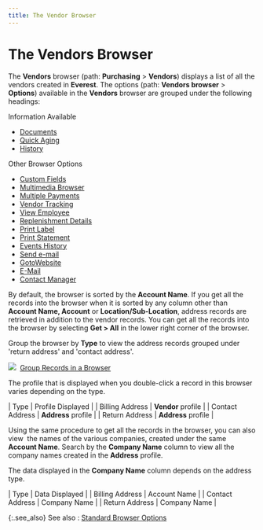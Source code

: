 ```yaml
---
title: The Vendor Browser
---
```


# The Vendors Browser


The **Vendors** browser (path: **Purchasing** > **Vendors**) displays a list of all the vendors created in **Everest**.  The options (path: **Vendors browser**  > **Options**) available in the  **Vendors** browser are grouped under  the following headings:


Information Available

- [Documents]({{site.mv_baseurl}}/vendors-browser/info/documents_additional_browser_options_vendor_profile.html)
- [Quick  Aging]({{site.mv_baseurl}}/vendors-browser/info/quick_aging_additional_browser_options_vendor_profile.html)
- [History]({{site.mv_baseurl}}/vendors-browser/info/history/history_additional_browser_options_vendor_profile.html)



Other Browser Options

- [Custom  Fields]({{site.mv_baseurl}}/vendors-browser/other-options/custom_fields_additional_browser_options_vendor_profile.html)
- [Multimedia  Browser]({{site.mv_baseurl}}/vendors-browser/other-options/multimedia_browser_additional_browser_options_vendor_profile.html)
- [Multiple  Payments]({{site.mv_baseurl}}/vendors-browser/other-options/multiple_payments_vendor_browser_options.html)
- [Vendor  Tracking]({{site.mv_baseurl}}/vendors-browser/other-options/vendor_tracking_additional_browser_options_vendor_profile.html)
- [View  Employee]({{site.mv_baseurl}}/vendors-browser/other-options/view_employee_vendor_browser_option.html)
- [Replenishment  Details]({{site.mv_baseurl}}/vendors-browser/other-options/replenishment_details_options_vendor_browser.html)
- [Print  Label]({{site.mv_baseurl}}/vendors-browser/other-options/print_label_additional_browser_options_vendor_browser.html)
- [Print  Statement]({{site.mv_baseurl}}/vendors-browser/other-options/print_statement_vendor_browser_options.html)
- [Events  History]({{site.mv_baseurl}}/profile-options/other-options/events_history_vendor_browser_option.html)
- [Send  e-mail]({{site.mv_baseurl}}/misc/send_e_mail_additional_browser_options_vendor_browser.html)
- [GotoWebsite]({{site.mv_baseurl}}/vendors-browser/other-options/goto_website_additional_browser_options_vendor_browser.html)
- [E-Mail]({{site.mv_baseurl}}/vendors-browser/other-options/e_mail_vendor_browser_options.html)
- [Contact  Manager]({{site.mv_baseurl}}/vendors-browser/other-options/contact_manager_additional_browser_options_vendor_browser.html)



By default, the browser is sorted by the **Account 
 Name**. If you get all the records into the browser when it is sorted  by any column other than **Account Name, 
 Account** or **Location/Sub-Location**,  address records are retrieved in addition to the vendor records. You can  get all the records into the browser by selecting **Get 
 &gt; All** in the lower right corner of the browser.


Group the browser by **Type** to  view the address records grouped under 'return address' and 'contact address'.


![]({{site.mv_baseurl}}/img/lens.gif)  [Group  Records in a Browser]({{site.wwe_chm}}/misc/grouping_records_in_a_browser.html)


The profile that is displayed when you double-click a record in this  browser varies depending on the type.


| Type | Profile Displayed |
| Billing Address | **Vendor** profile |
| Contact Address | **Address** profile |
| Return Address | **Address** profile |



Using the same procedure to get all the records in the browser, you  can also view  the  names of the various companies, created under the same **Account 
 Name**. Search by the **Company Name**  column to view all the company names created in the **Address**  profile.


The data displayed in the **Company Name**  column depends on the address type.


| Type | Data Displayed |
| Billing Address | Account Name |
| Contact Address | Company Name |
| Return Address | Company Name |



{:.see_also}
See also
: [Standard  Browser Options]({{site.wwe_chm}}/everest-client/ui/browsers/standard_browser_options.html)
